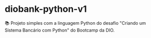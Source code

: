 # diobank-python-v1

📚 Projeto simples com a linguagem Python do desafio "Criando um Sistema Bancário com Python" do Bootcamp da DIO.
